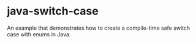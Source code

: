 # java-switch-case
An example that demonstrates how to create a compile-time safe switch case with enums in Java.
